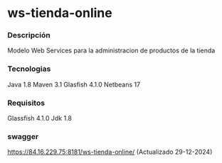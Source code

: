 # ws-tienda-online  #

### Descripción ###

Modelo Web Services para la administracion de productos de la tienda

### Tecnologias ###

Java 1.8 
Maven 3.1
Glasfish 4.1.0
Netbeans 17

### Requisitos ###

Glassfish 4.1.0
Jdk 1.8

### swagger ###
https://84.16.229.75:8181/ws-tienda-online/  (Actualizado 29-12-2024)
